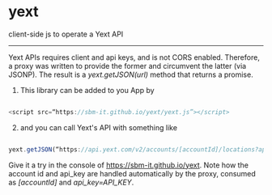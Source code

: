 # yext
client-side js to operate a Yext API

___

Yext APIs requires client and api keys, and is not CORS enabled. Therefore, a proxy was written to provide the former and circumvent the latter (via  JSONP). The result is a <i>yext.getJSON(url)</i> method that returns a promise.

1. This library can be added to you App by 

``` javascript

<script src=“https://sbm-it.github.io/yext/yext.js”></script>

```

2. and you can call Yext's API with something like

```javascript

yext.getJSON(“https://api.yext.com/v2/accounts/[accountId]/locations?api_key=API_KEY&v=20170710”).then(function(x){console.log(“data retrieved:”,x)})

```

Give it a try in the console of https://sbm-it.github.io/yext. Note how the account id and api_key are handled automatically by the proxy, consumed as <i>[accountId]</i> and <i>api_key=API_KEY</i>.